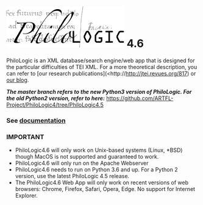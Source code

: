 ![alt text](www/app/assets/img/philo.png) 4.6
===========

PhiloLogic is an XML database/search engine/web app that is designed
for the particular difficulties of TEI XML.  For a more theoretical
description, you can refer to [our research publications](<http://http://jtei.revues.org/817) or [our blog](<http://artfl.blogspot.com>).

**_The master branch refers to the new Python3 version of PhiloLogic. For the old Python2 version, refer to here:_**
https://github.com/ARTFL-Project/PhiloLogic4/tree/PhiloLogic4.5

### See [documentation](https://artfl-project.github.io/PhiloLogic4/)

### IMPORTANT ###
* PhiloLogic4.6 will only work on Unix-based systems (Linux, *BSD) though MacOS is not supported and guaranteed to work.
* PhiloLogic4.6 will only run on the Apache Webserver
* PhiloLogic4.6 needs to run on Python 3.6 and up. For a Python 2 version, use the latest PhiloLogic 4.5 release.
* The PhiloLogic4.6 Web App will only work on recent versions of web browsers: Chrome, Firefox, Safari, Opera, Edge. No support for Internet Explorer.
